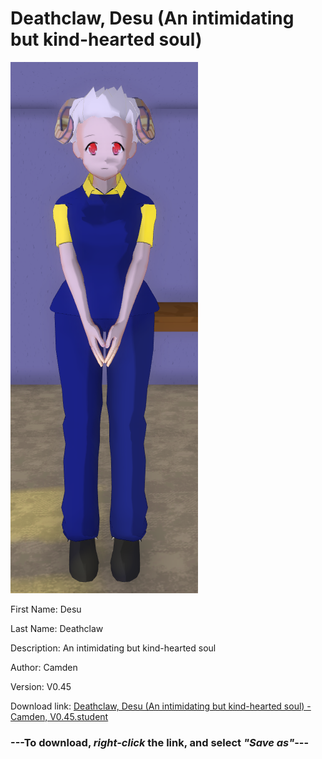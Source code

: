 # Deathclaw, Desu (An intimidating but kind-hearted soul)

<img src = "https://raw.githubusercontent.com/Arbiter1223/Daigaku-Gurashi-Custom-Students/master/Students/Files/Deathclaw%2C%20Desu%20(An%20intimidating%20but%20kind-hearted%20soul).png">

First Name: Desu

Last Name: Deathclaw

Description: An intimidating but kind-hearted soul

Author: Camden

Version: V0.45

Download link: <a href="https://raw.githubusercontent.com/Arbiter1223/Daigaku-Gurashi-Custom-Students/master/Students/Files/Deathclaw%2C%20Desu%20(An%20intimidating%20but%20kind-hearted%20soul)%20-%20Camden%2C%20V0.45.student">Deathclaw, Desu (An intimidating but kind-hearted soul) - Camden, V0.45.student</a>

### ---**To download, _right-click_ the link, and select _"Save as"_**---
